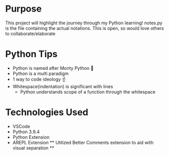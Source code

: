 # Purpose

This project will highlight the journey through my Python learning! notes.py is the file containing the actual notations. This is open, so would love others to collaborate/elaborate

# Python Tips
- Python is named after Monty Python 🤯
- Python is a multi paradigm
- 1 way to code ideology ☝️
- Whitespace(indentation) is significant with lines
  - Python understands scope of a function through the whitespace

# Technologies Used
- VSCode
- Python 3.9.4
- Python Extension
- AREPL Extension
** Utilized Better Comments extension to aid with visual separation **